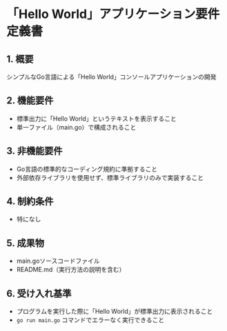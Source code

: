 # 「Hello World」アプリケーション要件定義書

## 1. 概要
シンプルなGo言語による「Hello World」コンソールアプリケーションの開発

## 2. 機能要件
- 標準出力に「Hello World」というテキストを表示すること
- 単一ファイル（main.go）で構成されること

## 3. 非機能要件
- Go言語の標準的なコーディング規約に準拠すること
- 外部依存ライブラリを使用せず、標準ライブラリのみで実装すること

## 4. 制約条件
- 特になし

## 5. 成果物
- main.goソースコードファイル
- README.md（実行方法の説明を含む）

## 6. 受け入れ基準
- プログラムを実行した際に「Hello World」が標準出力に表示されること
- `go run main.go` コマンドでエラーなく実行できること
